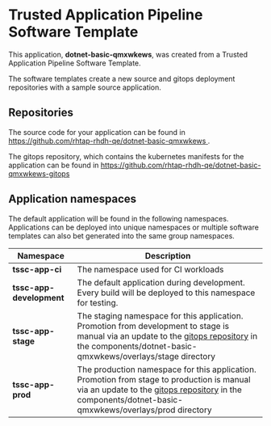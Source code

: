 # Trusted Application Pipeline Software Template

This application, **dotnet-basic-qmxwkews**, was created from a Trusted Application Pipeline Software Template.

The software templates create a new source and gitops deployment repositories with a sample source application. 

## Repositories

The source code for your application can be found in [https://github.com/rhtap-rhdh-qe/dotnet-basic-qmxwkews ](https://github.com/rhtap-rhdh-qe/dotnet-basic-qmxwkews ).
 
The gitops repository, which contains the kubernetes manifests for the application can be found in 
[https://github.com/rhtap-rhdh-qe/dotnet-basic-qmxwkews-gitops ](https://github.com/rhtap-rhdh-qe/dotnet-basic-qmxwkews-gitops ) 

## Application namespaces 

The default application will be found in the following namespaces. Applications can be deployed into unique namespaces or multiple software templates can also bet generated into the same group namespaces.  

|  Namespace   |  Description   |  
| -------- | -------- |
| **tssc-app-ci** | The namespace used for CI workloads |
| **tssc-app-development** | The default application during development. Every build will be deployed to this namespace for testing. |
| **tssc-app-stage** | The staging namespace for this application. Promotion from development to stage is manual via an update to the [gitops repository](https://github.com/rhtap-rhdh-qe/dotnet-basic-qmxwkews-gitops ) in the components/dotnet-basic-qmxwkews/overlays/stage directory |
| **tssc-app-prod** | The production namespace for this application. Promotion from stage to production is manual via an update to the [gitops repository](https://github.com/rhtap-rhdh-qe/dotnet-basic-qmxwkews-gitops ) in the components/dotnet-basic-qmxwkews/overlays/prod directory |